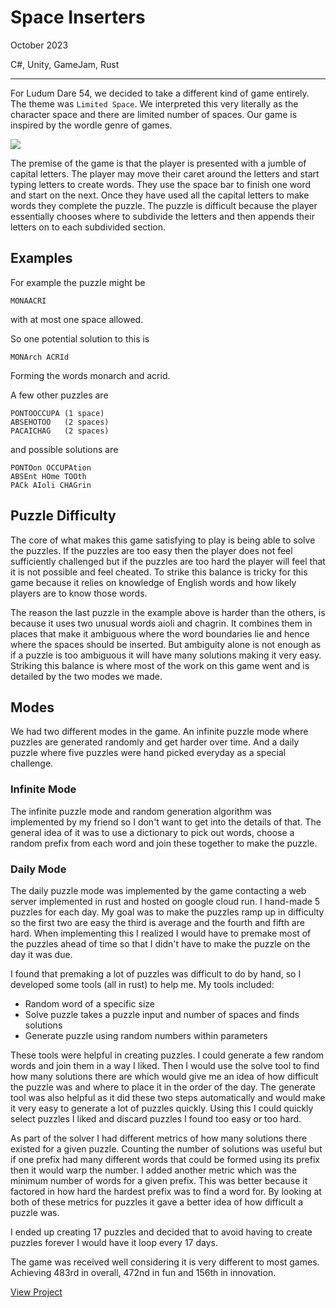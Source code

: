 # Space Inserters

October 2023

C#, Unity, GameJam, Rust

---


For Ludum Dare 54, we decided to take a different kind of game entirely. The theme was `Limited Space`. We interpreted this very literally as the character space and there are limited number of spaces. Our game is inspired by the wordle genre of games.

![](/assets/images/space_inserters.png)

The premise of the game is that the player is presented with a jumble of capital letters. The player may move their caret around the letters and start typing letters to create words. They use the space bar to finish one word and start on the next. Once they have used all the capital letters to make words they complete the puzzle. The puzzle is difficult because the player essentially chooses where to subdivide the letters and then appends their letters on to each subdivided section.

## Examples

For example the puzzle might be 
```
MONAACRI
```
with at most one space allowed.

So one potential solution to this is
```
MONArch ACRId
```
Forming the words monarch and acrid.

A few other puzzles are
```
PONTOOCCUPA (1 space)
ABSEHOTOO   (2 spaces)
PACAICHAG   (2 spaces)
```
and possible solutions are
```
PONTOon OCCUPAtion
ABSEnt HOme TOOth
PACk AIoli CHAGrin
```

## Puzzle Difficulty

The core of what makes this game satisfying to play is being able to solve the puzzles. If the puzzles are too easy then the player does not feel sufficiently challenged but if the puzzles are too hard the player will feel that it is not possible and feel cheated. To strike this balance is tricky for this game because it relies on knowledge of English words and how likely players are to know those words.

The reason the last puzzle in the example above is harder than the others, is because it uses two unusual words aioli and chagrin. It combines them in places that make it ambiguous where the word boundaries lie and hence where the spaces should be inserted. But ambiguity alone is not enough as if a puzzle is too ambiguous it will have many solutions making it very easy. Striking this balance is where most of the work on this game went and is detailed by the two modes we made.

## Modes
We had two different modes in the game. An infinite puzzle mode where puzzles are generated randomly and get harder over time. And a daily puzzle where five puzzles were hand picked everyday as a special challenge.

### Infinite Mode

The infinite puzzle mode and random generation algorithm was implemented by my friend so I don't want to get into the details of that. The general idea of it was to use a dictionary to pick out words, choose a random prefix from each word and join these together to make the puzzle.

### Daily Mode

The daily puzzle mode was implemented by the game contacting a web server implemented in rust and hosted on google cloud run. I hand-made 5 puzzles for each day. My goal was to make the puzzles ramp up in difficulty so the first two are easy the third is average and the fourth and fifth are hard. When implementing this I realized I would have to premake most of the puzzles ahead of time so that I didn't have to make the puzzle on the day it was due.

I found that premaking a lot of puzzles was difficult to do by hand, so I developed some tools (all in rust) to help me. My tools included:
- Random word of a specific size
- Solve puzzle takes a puzzle input and number of spaces and finds solutions
- Generate puzzle using random numbers within parameters

These tools were helpful in creating puzzles. I could generate a few random words and join them in a way I liked. Then I would use the solve tool to find how many solutions there are which would give me an idea of how difficult the puzzle was and where to place it in the order of the day. The generate tool was also helpful as it did these two steps automatically and would make it very easy to generate a lot of puzzles quickly. Using this I could quickly select puzzles I liked and discard puzzles I found too easy or too hard.

As part of the solver I had different metrics of how many solutions there existed for a given puzzle. Counting the number of solutions was useful but if one prefix had many different words that could be formed using its prefix then it would warp the number. I added another metric which was the minimum number of words for a given prefix. This was better because it factored in how hard the hardest prefix was to find a word for. By looking at both of these metrics for puzzles it gave a better idea of how difficult a puzzle was.

I ended up creating 17 puzzles and decided that to avoid having to create puzzles forever I would have it loop every 17 days.

The game was received well considering it is very different to most games. Achieving 483rd in overall, 472nd in fun and 156th in innovation.

[View Project](https://ruairidhwilliamson.itch.io/space-inserters)
